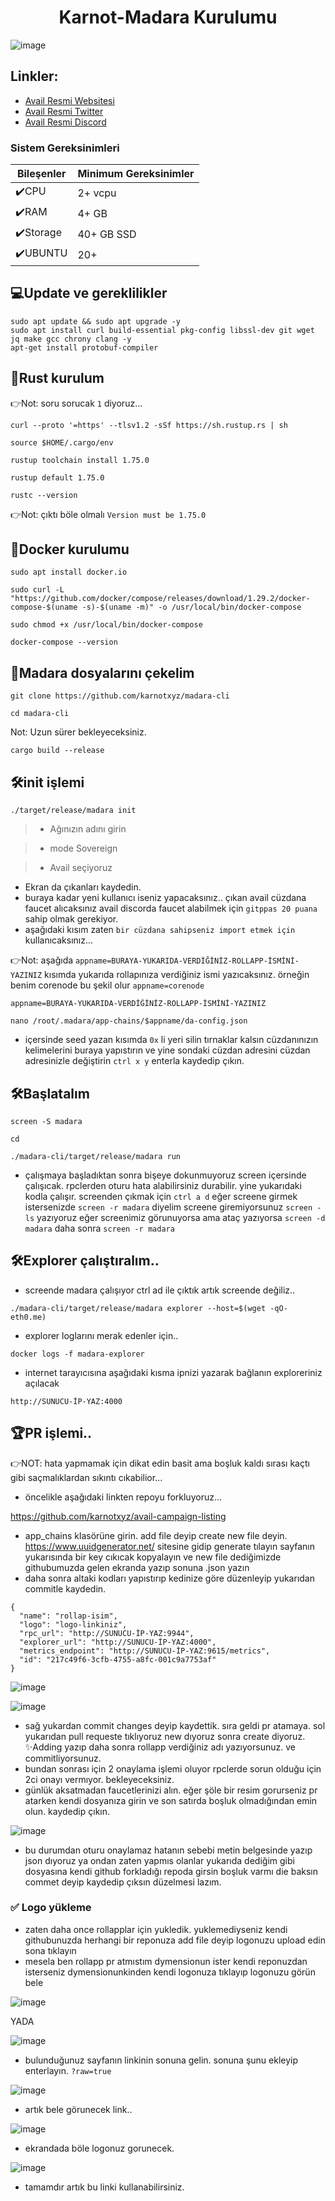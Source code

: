 # <h1 align="center">Karnot-Madara Kurulumu</h1>

![image](https://github.com/Core-Node-Team/Testnet-TR/assets/91562185/5fccf5ae-bc54-4619-be40-f1cf8a2764ec)



## Linkler:
 * [Avail Resmi Websitesi](https://www.availproject.org/)
 * [Avail Resmi Twitter](https://twitter.com/AvailProject)
 * [Avail Resmi Discord](https://discord.gg/kkHAXZCNZa)



### Sistem Gereksinimleri
| Bileşenler | Minimum Gereksinimler | 
| ------------ | ------------ |
| ✔️CPU |	2+ vcpu|
| ✔️RAM	| 4+ GB |
| ✔️Storage	| 40+ GB SSD |
| ✔️UBUNTU | 20+ |


## 💻Update ve gereklilikler
```
sudo apt update && sudo apt upgrade -y
sudo apt install curl build-essential pkg-config libssl-dev git wget jq make gcc chrony clang -y
apt-get install protobuf-compiler
```
## 🚧Rust kurulum

👉Not: soru sorucak `1` diyoruz...
```
curl --proto '=https' --tlsv1.2 -sSf https://sh.rustup.rs | sh
```
```
source $HOME/.cargo/env
```
```
rustup toolchain install 1.75.0
```
```
rustup default 1.75.0
```
```
rustc --version
```
👉Not: çıktı böle olmalı `Version must be 1.75.0`


## 🚧Docker kurulumu

```
sudo apt install docker.io
```
```
sudo curl -L "https://github.com/docker/compose/releases/download/1.29.2/docker-compose-$(uname -s)-$(uname -m)" -o /usr/local/bin/docker-compose
```
```
sudo chmod +x /usr/local/bin/docker-compose
```
```
docker-compose --version
```

## 🚧Madara dosyalarını çekelim
```
git clone https://github.com/karnotxyz/madara-cli
```
```
cd madara-cli
```
Not: Uzun sürer bekleyeceksiniz.
```
cargo build --release
```

## 🛠️init işlemi
```
./target/release/madara init
```
> * Ağınızın adını girin

> * mode Sovereign

> * Avail seçiyoruz

* Ekran da çıkanları kaydedin.
* buraya kadar yeni kullanıcı iseniz yapacaksınız.. çıkan avail cüzdana faucet alıcaksınız avail discorda faucet alabilmek için `gitppas 20 puana` sahip olmak gerekiyor.
* aşağıdaki kısım zaten `bir cüzdana sahipseniz import etmek için` kullanıcaksınız...

👉Not: aşağıda `appname=BURAYA-YUKARIDA-VERDİĞİNİZ-ROLLAPP-İSMİNİ-YAZINIZ` kısımda yukarıda rollapınıza verdiğiniz ismi yazıcaksınız. örneğin benim corenode bu şekil olur `appname=corenode`
```
appname=BURAYA-YUKARIDA-VERDİĞİNİZ-ROLLAPP-İSMİNİ-YAZINIZ
```
```
nano /root/.madara/app-chains/$appname/da-config.json
```
* içersinde seed yazan kısımda `0x` li yeri silin tırnaklar kalsın cüzdanınızın kelimelerini buraya yapıstırın ve yine sondaki cüzdan adresini cüzdan adresinizle değiştirin `ctrl x y` enterla kaydedip çıkın.


## 🛠️Başlatalım

```
screen -S madara
```
```
cd
```
```
./madara-cli/target/release/madara run
```

* çalışmaya başladıktan sonra bişeye dokunmuyoruz screen içersinde çalışıcak. rpclerden oturu hata alabilirsiniz durabilir. yine yukarıdaki kodla çalışır. screenden çıkmak için `ctrl a d` eğer screene girmek istersenizde `screen -r madara` diyelim screene giremiyorsunuz `screen -ls` yazıyoruz eğer screenimiz görunuyorsa ama ataç yazıyorsa `screen -d madara` daha sonra `screen -r madara` 

## 🛠️Explorer çalıştıralım..

* screende madara çalışıyor ctrl ad ile çıktık artık screende değiliz..
```
./madara-cli/target/release/madara explorer --host=$(wget -qO- eth0.me)
```
* explorer loglarını merak edenler için..
```
docker logs -f madara-explorer
```
* internet tarayıcısına aşağıdaki kısma ipnizi yazarak bağlanın exploreriniz açılacak
```
http://SUNUCU-İP-YAZ:4000
```

## 🏆PR işlemi..
👉NOT: hata yapmamak için dikat edin basit ama boşluk kaldı sırası kaçtı gibi saçmalıklardan sıkıntı cıkabilior...

* öncelikle aşağıdaki linkten repoyu forkluyoruz...

https://github.com/karnotxyz/avail-campaign-listing

* app_chains klasörüne girin. add file deyip create new file deyin. https://www.uuidgenerator.net/ sitesine gidip generate tılayın sayfanın yukarısında bir key cıkıcak kopyalayın ve new file dediğimizde githubumuzda gelen ekranda yazıp sonuna .json yazın
* daha sonra altaki kodları yapıstırıp kedinize göre düzenleyip yukarıdan commitle kaydedin.
```
{
  "name": "rollap-isim",
  "logo": "logo-linkiniz",
  "rpc_url": "http://SUNUCU-İP-YAZ:9944",
  "explorer_url": "http://SUNUCU-İP-YAZ:4000",
  "metrics_endpoint": "http://SUNUCU-İP-YAZ:9615/metrics",
  "id": "217c49f6-3cfb-4755-a8fc-001c9a7753af"
}
```

![image](https://github.com/Core-Node-Team/Testnet-TR/assets/91562185/dbff5f4b-cd52-412a-be7b-c4dc5734489a)

![image](https://github.com/Core-Node-Team/Testnet-TR/assets/91562185/259a747b-b047-43f0-983e-b725d5a41c06)

* sağ yukardan commit changes deyip kaydettik. sıra geldi pr atamaya. sol yukarıdan pull requeste tıklıyoruz new dıyoruz sonra create diyoruz. ✨️Adding yazıp daha sonra rollapp verdiğiniz adı yazıyorsunuz. ve commitliyorsunuz.
* bundan sonrası için 2 onaylama işlemi oluyor rpclerde sorun olduğu için 2ci onayı vermıyor. bekleyeceksiniz.
* günlük aksatmadan faucetlerinizi alın. eğer şöle bir resim gorurseniz pr atarken kendi dosyanıza girin ve son satırda boşluk olmadığından emin olun. kaydedip çıkın.

![image](https://github.com/Core-Node-Team/Testnet-TR/assets/91562185/5bf09ef7-0088-45f4-b4ef-522a9125f323)

* bu durumdan oturu onaylamaz hatanın sebebi metin belgesinde yazıp json dıyoruz ya ondan zaten yapmıs olanlar yukarıda dediğim gibi dosyasına kendi github forkladığı repoda girsin boşluk varmı die baksın commet deyip kaydedip çıksın düzelmesi lazım.


### ✅ Logo yükleme

* zaten daha once rollapplar için yukledik. yuklemediyseniz kendi githubunuzda herhangi bir reponuza add file deyip logonuzu upload  edin sona tıklayın 
* mesela ben rollapp pr atmıstım dymensionun ister kendi reponuzdan isterseniz dymensionunkinden kendi logonuza tıklayıp logonuzu görün bele

![image](https://github.com/Core-Node-Team/Testnet-TR/assets/91562185/f3bca48a-6026-4413-b875-6ab5b385bb36)

YADA

![image](https://github.com/Core-Node-Team/Testnet-TR/assets/91562185/a1d70d40-dd43-4bd2-8bab-486f690acf7c)

* bulunduğunuz sayfanın linkinin sonuna gelin. sonuna şunu ekleyip enterlayın. `?raw=true`

![image](https://github.com/Core-Node-Team/Testnet-TR/assets/91562185/b4e6e365-8378-4601-8a92-1f2612459303)

* artık bele görunecek link..

![image](https://github.com/Core-Node-Team/Testnet-TR/assets/91562185/9d2ef66e-9f75-4b2c-abc0-eb0070120550)

* ekrandada böle logonuz gorunecek.

![image](https://github.com/Core-Node-Team/Testnet-TR/assets/91562185/2640a771-3c66-4969-81ed-00de5d5f7246)

* tamamdır artık bu linki kullanabilirsiniz.











